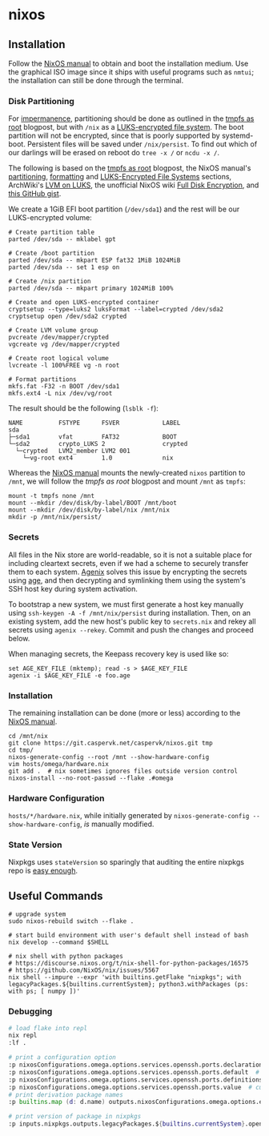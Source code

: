 # nixos

## Installation
Follow the [NixOS manual](https://nixos.org/manual/nixos/stable/index.html#ch-installation) to obtain and boot
the installation medium. Use the graphical ISO image since it ships with useful programs such as `nmtui`; the
installation can still be done through the terminal.

### Disk Partitioning
For [impermanence](https://nixos.wiki/wiki/Impermanence), partitioning should be done as outlined in the [tmpfs
as root](https://elis.nu/blog/2020/05/nixos-tmpfs-as-root/) blogpost, but with `/nix` as a [LUKS-encrypted file
system](https://nixos.org/manual/nixos/stable/index.html#sec-luks-file-systems). The boot partition will not be
encrypted, since that is poorly supported by systemd-boot. Persistent files will be saved under `/nix/persist`. To
find out which of our darlings will be erased on reboot do `tree -x /` or `ncdu -x /`.

The following is based on the [tmpfs as root](https://elis.nu/blog/2020/05/nixos-tmpfs-as-root/) blogpost, the NixOS
manual's [partitioning](https://nixos.org/manual/nixos/stable/index.html#sec-installation-manual-partitioning),
[formatting](https://nixos.orgmanual/nixos/stable/index.html#sec-installation-manual-partitioning-formatting) and
[LUKS-Encrypted File Systems](https://nixos.org/manual/nixos/stable/index.html#sec-luks-file-systems) sections,
ArchWiki's [LVM on LUKS](https://wiki.archlinux.org/title/Dm-crypt/Encrypting_an_entire_system#LVM_on_LUKS),
the unofficial NixOS wiki [Full Disk Encryption](https://nixos.wiki/wiki/Full_Disk_Encryption), and [this GitHub
gist](https://gist.github.com/martijnvermaat/76f2e24d0239470dd71050358b4d5134).

We create a 1GiB EFI boot partition (`/dev/sda1`) and the rest will be our LUKS-encrypted volume:
```fish
# Create partition table
parted /dev/sda -- mklabel gpt

# Create /boot partition
parted /dev/sda -- mkpart ESP fat32 1MiB 1024MiB
parted /dev/sda -- set 1 esp on

# Create /nix partition
parted /dev/sda -- mkpart primary 1024MiB 100%

# Create and open LUKS-encrypted container
cryptsetup --type=luks2 luksFormat --label=crypted /dev/sda2
cryptsetup open /dev/sda2 crypted

# Create LVM volume group
pvcreate /dev/mapper/crypted
vgcreate vg /dev/mapper/crypted

# Create root logical volume
lvcreate -l 100%FREE vg -n root

# Format partitions
mkfs.fat -F32 -n BOOT /dev/sda1
mkfs.ext4 -L nix /dev/vg/root
```

The result should be the following (`lsblk -f`):
```text
NAME          FSTYPE      FSVER            LABEL
sda
├─sda1        vfat        FAT32            BOOT
└─sda2        crypto_LUKS 2                crypted
  └─crypted   LVM2_member LVM2 001
    └─vg-root ext4        1.0              nix
```

Whereas the [NixOS manual](https://nixos.org/manual/nixos/stable/index.html#sec-installation-manual-installing) mounts
the newly-created `nixos` partition to `/mnt`, we will follow the _tmpfs as root_ blogpost and mount `/mnt` as `tmpfs`:
```fish
mount -t tmpfs none /mnt
mount --mkdir /dev/disk/by-label/BOOT /mnt/boot
mount --mkdir /dev/disk/by-label/nix /mnt/nix
mkdir -p /mnt/nix/persist/
```

### Secrets
All files in the Nix store are world-readable, so it is not a suitable place for including cleartext secrets,
even if we had a scheme to securely transfer them to each system. [Agenix](https://github.com/ryantm/agenix)
solves this issue by encrypting the secrets using [age](https://github.com/FiloSottile/age), and then decrypting
and symlinking them using the system's SSH host key during system activation.

To bootstrap a new system, we must first generate a host key manually using `ssh-keygen -A -f /mnt/nix/persist`
during installation. Then, on an existing system, add the new host's public key to `secrets.nix` and rekey all
secrets using `agenix --rekey`. Commit and push the changes and proceed below.

When managing secrets, the Keepass recovery key is used like so:
```fish
set AGE_KEY_FILE (mktemp); read -s > $AGE_KEY_FILE
agenix -i $AGE_KEY_FILE -e foo.age
```

### Installation
The remaining installation can be done (more or less) according to the [NixOS
manual](https://nixos.org/manual/nixos/stable/index.html#sec-installation-manual-installing).
```fish
cd /mnt/nix
git clone https://git.caspervk.net/caspervk/nixos.git tmp
cd tmp/
nixos-generate-config --root /mnt --show-hardware-config
vim hosts/omega/hardware.nix
git add .  # nix sometimes ignores files outside version control
nixos-install --no-root-passwd --flake .#omega
```

### Hardware Configuration
`hosts/*/hardware.nix`, while initially generated by `nixos-generate-config --show-hardware-config`, _is_ manually
modified.

### State Version
Nixpkgs uses `stateVersion` so sparingly that auditing the entire nixpkgs repo is [easy
enough](https://sourcegraph.com/search?q=context%3Aglobal+repo%3A%5Egithub%5C.com%3FNixOS%2Fnixpkgs%24++lang%3ANix+stateVersion+AND+23.11).


## Useful Commands
```fish
# upgrade system
sudo nixos-rebuild switch --flake .

# start build environment with user's default shell instead of bash
nix develop --command $SHELL

# nix shell with python packages
# https://discourse.nixos.org/t/nix-shell-for-python-packages/16575
# https://github.com/NixOS/nix/issues/5567
nix shell --impure --expr 'with builtins.getFlake "nixpkgs"; with legacyPackages.${builtins.currentSystem}; python3.withPackages (ps: with ps; [ numpy ])'
```

### Debugging
```nix
# load flake into repl
nix repl
:lf .

# print a configuration option
:p nixosConfigurations.omega.options.services.openssh.ports.declarationPositions  # declaration
:p nixosConfigurations.omega.options.services.openssh.ports.default  # declaration default
:p nixosConfigurations.omega.options.services.openssh.ports.definitionsWithLocations  # overwrites
:p nixosConfigurations.omega.options.services.openssh.ports.value  # current value
# print derivation package names
:p builtins.map (d: d.name) outputs.nixosConfigurations.omega.options.environment.systemPackages.value

# print version of package in nixpkgs
:p inputs.nixpkgs.outputs.legacyPackages.${builtins.currentSystem}.openssh.version
```


